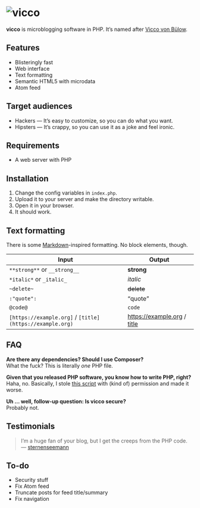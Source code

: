 # ![vicco](https://cloud.githubusercontent.com/assets/173749/16890778/112997ea-4af2-11e6-910e-869ec77851fb.png)
__vicco__ is microblogging software in PHP. It’s named after [Vicco von Bülow](https://en.wikipedia.org/wiki/Vicco_von_B%C3%BClow).

## Features
* Blisteringly fast
* Web interface
* Text formatting
* Semantic HTML5 with microdata
* Atom feed

## Target audiences
* Hackers — It’s easy to customize, so you can do what you want.
* Hipsters — It’s crappy, so you can use it as a joke and feel ironic.

## Requirements
* A web server with PHP

## Installation
1. Change the config variables in `index.php`.
2. Upload it to your server and make the directory writable.
3. Open it in your browser.
4. It should work.

## Text formatting
There is some [Markdown](https://daringfireball.net/projects/markdown/)-inspired formatting. No block elements, though.

| Input | Output |
| --- | --- |
| `**strong**` or `__strong__` | __strong__ |
| `*italic*` or `_italic_` | _italic_ |
| `~delete~` | ~~delete~~ |
| `:"quote":` | <q>quote</q> |
| `@code@` | `code` |
| `[https://example.org]` / `[title](https://example.org)` | https://example.org / [title](https://example.org) |

## FAQ

**Are there any dependencies? Should I use Composer?**  
What the fuck? This is literally _one_ PHP file.

**Given that you released PHP software, you know how to write PHP, right?**  
Haha, no. Basically, I stole [this script](https://github.com/lawl/b.php) with (kind of) permission and made it worse.

**Uh … well, follow-up question: Is vicco secure?**  
Probably not.

## Testimonials
> I’m a huge fan of your blog, but I get the creeps from the PHP code.
— [sternenseemann](https://github.com/sternenseemann)

## To-do
* Security stuff
* Fix Atom feed
* Truncate posts for feed title/summary
* Fix navigation

